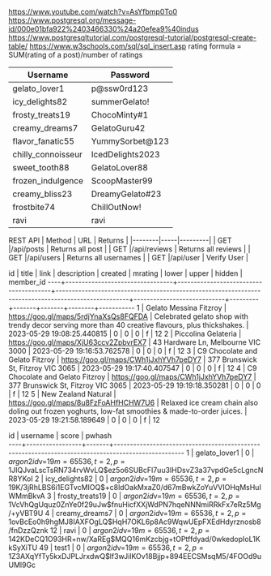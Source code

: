 https://www.youtube.com/watch?v=AsYfbmp0To0
https://www.postgresql.org/message-id/000e01bfa922%2403466330%24a20efea9%40indus
https://www.postgresqltutorial.com/postgresql-tutorial/postgresql-create-table/
https://www.w3schools.com/sql/sql_insert.asp
rating formula = SUM(rating of a post)/number of ratings

| Username           | Password         |
| ------------------ | ---------------- |
| gelato_lover1      | p@ssw0rd123      |
| icy_delights82     | summerGelato!    |
| frosty_treats19    | ChocoMinty#1     |
| creamy_dreams7     | GelatoGuru42     |
| flavor_fanatic55   | YummySorbet@123  |
| chilly_connoisseur | IcedDelights2023 |
| sweet_tooth88      | GelatoLover88    |
| frozen_indulgence  | ScoopMaster99    |
| creamy_bliss23     | DreamyGelato#23  |
| frostbite74        | ChillOutNow!     |
| ravi               | ravi             |

REST API
| Method | URL | Returns |
|--------|-----|---------|
| GET |/api/posts | Returns all post |
| GET |/api/reviews | Returns all reviews |
| GET |/api/users | Returns all usernames |
| GET |/api/user | Verify User |

id | title | link | description | created | mrating | lower | upper | hidden | member_id
----+---------------------------------+---------------------------------------+----------------------------------------------------------------------------------------------------+----------------------------+---------+-------+-------+--------+-----------
1 | Gelato Messina Fitzroy | https://goo.gl/maps/5rdjYnaXsQs8FQFDA | Celebrated gelato shop with trendy decor serving more than 40 creative flavours, plus thickshakes. | 2023-05-29 19:08:25.440815 | 0 | 0 | 0 | f | 12
2 | Piccolina Gelateria | https://goo.gl/maps/XjU63ccv2ZpbvrEX7 | 43 Hardware Ln, Melbourne VIC 3000 | 2023-05-29 19:16:53.762578 | 0 | 0 | 0 | f | 12
3 | C9 Chocolate and Gelato Fitzroy | https://goo.gl/maps/CWh1jJxhYVh7peDY7 | 377 Brunswick St, Fitzroy VIC 3065 | 2023-05-29 19:17:40.407547 | 0 | 0 | 0 | f | 12
4 | C9 Chocolate and Gelato Fitzroy | https://goo.gl/maps/CWh1jJxhYVh7peDY7 | 377 Brunswick St, Fitzroy VIC 3065 | 2023-05-29 19:19:18.350281 | 0 | 0 | 0 | f | 12
5 | New Zealand Natural | https://goo.gl/maps/8u8FzFoAHfHCHW7U6 | Relaxed ice cream chain also doling out frozen yoghurts, low-fat smoothies & made-to-order juices. | 2023-05-29 19:21:58.189649 | 0 | 0 | 0 | f | 12

id | username | score | pwhash  
----+-----------------+-------+---------------------------------------------------------------------------------------------------
1 | gelato_lover1 | 0 | $argon2id$v=19$m=65536,t=2,p=1$JIQJvaLscTsRN734rvWvLQ$ez5o6SUBcFl7uu3IHDsvZ3a37vpdGe5cLgncNR8YKoI
  2 | icy_delights82  |     0 | $argon2id$v=19$m=65536,t=2,p=1$9K/3jRhLBS6i1EGTvcMIOQ$+c8ldOakMxaZ0/d67mBwkZoYuVVIOHqMsHuIWMmBkvA
3 | frosty_treats19 | 0 | $argon2id$v=19$m=65536,t=2,p=1$VcVhQgUquz0ZnYe0f29uJw$fnuHicfXXjWdPN7hqeNNNmiRRkFx7eRz5Mg/+yVBT9U
  4 | creamy_dreams7  |     0 | $argon2id$v=19$m=65536,t=2,p=1$ovBcEo0h9hgMJ8IAXFOgLQ$HqH7OKL6p8Ac9WqwUEpFXEdHdyrznosb8/fnDzzQznk
 12 | ravi            |     0 | $argon2id$v=19$m=65536,t=2,p=1$42KDeCQ1O93HR+nw/XaREg$MQQ16mKzcbjg+tOPtffdyad/0wkedopIoL1KkSyXiTU
49 | test1 | 0 | $argon2id$v=19$m=65536,t=2,p=1$Z3AXqYfTy5kxDJPLJrxdwQ$lf3wJilKOv18Bjjp+894EECSMsqM5/4FOOd9uUMl9Gc
